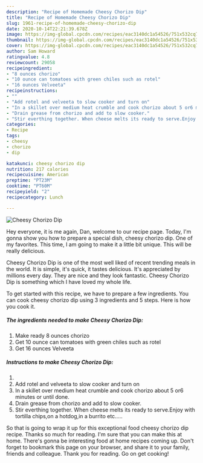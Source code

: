 ```yaml
---
description: "Recipe of Homemade Cheesy Chorizo Dip"
title: "Recipe of Homemade Cheesy Chorizo Dip"
slug: 1961-recipe-of-homemade-cheesy-chorizo-dip
date: 2020-10-14T22:21:39.678Z
image: https://img-global.cpcdn.com/recipes/eac3140dc1a54526/751x532cq70/cheesy-chorizo-dip-recipe-main-photo.jpg
thumbnail: https://img-global.cpcdn.com/recipes/eac3140dc1a54526/751x532cq70/cheesy-chorizo-dip-recipe-main-photo.jpg
cover: https://img-global.cpcdn.com/recipes/eac3140dc1a54526/751x532cq70/cheesy-chorizo-dip-recipe-main-photo.jpg
author: Sam Howard
ratingvalue: 4.8
reviewcount: 29058
recipeingredient:
- "8 ounces chorizo"
- "10 ounce can tomatoes with green chiles such as rotel"
- "16 ounces Velveeta"
recipeinstructions:
- ""
- "Add rotel and velveeta to slow cooker and turn on"
- "In a skillet over medium heat crumble and cook chorizo about 5 or6 minutes or until done."
- "Drain grease from chorizo and add to slow cooker."
- "Stir everthing together. When cheese melts its ready to serve.Enjoy with tortilla chips,on a hotdog,in a burrito etc....."
categories:
- Recipe
tags:
- cheesy
- chorizo
- dip

katakunci: cheesy chorizo dip 
nutrition: 217 calories
recipecuisine: American
preptime: "PT23M"
cooktime: "PT60M"
recipeyield: "2"
recipecategory: Lunch

---
```



![Cheesy Chorizo Dip](https://img-global.cpcdn.com/recipes/eac3140dc1a54526/751x532cq70/cheesy-chorizo-dip-recipe-main-photo.jpg)

Hey everyone, it is me again, Dan, welcome to our recipe page. Today, I'm gonna show you how to prepare a special dish, cheesy chorizo dip. One of my favorites. This time, I am going to make it a little bit unique. This will be really delicious.



Cheesy Chorizo Dip is one of the most well liked of recent trending meals in the world. It is simple, it's quick, it tastes delicious. It's appreciated by millions every day. They are nice and they look fantastic. Cheesy Chorizo Dip is something which I have loved my whole life.


To get started with this recipe, we have to prepare a few ingredients. You can cook cheesy chorizo dip using 3 ingredients and 5 steps. Here is how you cook it.

<!--inarticleads1-->

##### The ingredients needed to make Cheesy Chorizo Dip:

1. Make ready 8 ounces chorizo
1. Get 10 ounce can tomatoes with green chiles such as rotel
1. Get 16 ounces Velveeta




<!--inarticleads2-->

##### Instructions to make Cheesy Chorizo Dip:

1. 
1. Add rotel and velveeta to slow cooker and turn on
1. In a skillet over medium heat crumble and cook chorizo about 5 or6 minutes or until done.
1. Drain grease from chorizo and add to slow cooker.
1. Stir everthing together. When cheese melts its ready to serve.Enjoy with tortilla chips,on a hotdog,in a burrito etc.....




So that is going to wrap it up for this exceptional food cheesy chorizo dip recipe. Thanks so much for reading. I'm sure that you can make this at home. There's gonna be interesting food at home recipes coming up. Don't forget to bookmark this page on your browser, and share it to your family, friends and colleague. Thank you for reading. Go on get cooking!
